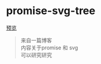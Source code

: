 # promise-svg-tree

[预览](http://ldqblog.me/promise-svg-tree/dist)

> 来自一篇博客  
内容关于promise 和 svg  
可以研究研究